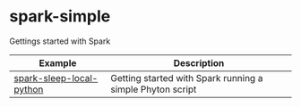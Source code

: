# spark-simple

Gettings started with Spark

| Example | Description |
|---------|-------------|
| [spark-sleep-local-python](doc/spark-sleep-local-python.md) | Getting started with Spark running a simple Phyton script |
